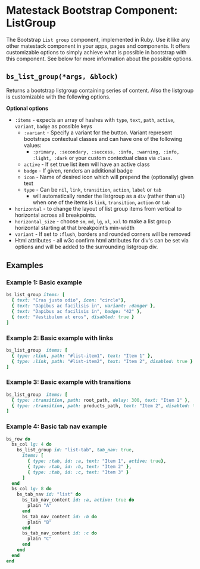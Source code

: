 # Matestack Bootstrap Component: ListGroup

The Bootstrap `List group` component, implemented in Ruby. Use it like any other matestack component in your apps, pages and components. It offers customizable options to simply achieve what is possible in bootstrap with this component. See below for more information about the possible options.

## `bs_list_group(*args, &block)`

Returns a bootstrap listgroup containing series of content. Also the listgroup is customizable with the following options.

**Optional options**

* `:items` - expects an array of hashes with `type`, `text`, `path`, `active`, `variant`, `badge` as possible keys
  * `:variant` - Specify a variant for the button. Variant represent bootstraps contextual classes and can have one of the following values:
    * `:primary, :secondary, :success, :info, :warning, :info, :light, :dark` or your custom contextual class via `class`.
  * `active` - If set true list item will have an active class
  * `badge` - If given, renders an additional badge
  * `icon` - Name of desired icon which will prepend the (optionally) given text
  * `type` - Can be `nil`, `link`, `transition`, `action`, `label` or `tab`
    * will automatically render the listgroup as a `div` (rather than `ul`) when one of the items is `link`, `transition`, `action` or `tab`
* `horizontal` - to change the layout of list group items from vertical to horizontal across all breakpoints.
* `horizontal_size` - choose `sm`, `md`, `lg`, `xl`, `xxl` to make a list group horizontal starting at that breakpoint’s min-width
* `variant` - If set to `:flush`, borders and rounded corners will be removed
* Html attributes - all w3c confirm html attributes for div's can be set via options and will be added to the surrounding listgroup div.

## Examples

### Example 1: Basic example

```ruby
bs_list_group items: [
  { text: "Cras justo odio", icon: "circle"},
  { text: "Dapibus ac facilisis in", variant: :danger },
  { text: "Dapibus ac facilisis in", badge: "42" },
  { text: "Vestibulum at eros", disabled: true }
]
```

### Example 2: Basic example with links

```ruby
bs_list_group  items: [
  { type: :link, path: "#list-item1", text: "Item 1" },
  { type: :link, path: "#list-item2", text: "Item 2", disabled: true }
]
```

### Example 3: Basic example with transitions

```ruby
bs_list_group  items: [
  { type: :transition, path: root_path, delay: 300, text: "Item 1" },
  { type: :transition, path: products_path, text: "Item 2", disabled: true }
]
```

### Example 4: Basic tab nav example

```ruby
bs_row do
  bs_col lg: 4 do
    bs_list_group id: "list-tab", tab_nav: true,
      items: [
        { type: :tab, id: :a, text: "Item 1", active: true},
        { type: :tab, id: :b, text: "Item 2" },
        { type: :tab, id: :c, text: "Item 3" }
      ]
  end
  bs_col lg: 8 do
    bs_tab_nav id: "list" do
      bs_tab_nav_content id: :a, active: true do
        plain "A"
      end
      bs_tab_nav_content id: :b do
        plain "B"
      end
      bs_tab_nav_content id: :c do
        plain "C"
      end
    end
  end
end
```

